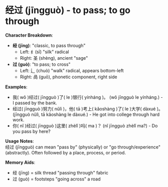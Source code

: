 # **经过 (jīngguò) - to pass; to go through**

**Character Breakdown**:  
- **经 (jīng)**: "classic, to pass through"
  - Left: 纟(sī) "silk" radical
  - Right: 圣 (shèng), ancient "sage"  
- **过 (guò)**: "to pass; to cross"
  - Left: 辶 (chuò) "walk" radical, appears bottom-left
  - Right: 咼 (guō), phonetic component, right side

**Examples**:  
- 我( wǒ )经过( jīngguò )了( le )银行( yínháng )。 (wǒ jīngguò le yínháng.) - I passed by the bank.  
- 经过( jīngguò )努力( nǔlì )，他( tā )考上( kǎoshàng )了( le )大学( dàxué )。 (jīngguò nǔlì, tā kǎoshàng le dàxué.) - He got into college through hard work.  
- 你( nǐ )经过( jīngguò )这里( zhèlǐ )吗( ma )？ (nǐ jīngguò zhèlǐ ma?) - Do you pass by here?

**Usage Notes**:  
经过 (jīngguò) can mean "pass by" (physically) or "go through/experience" (abstractly). Often followed by a place, process, or period.

**Memory Aids**:  
- 经 (jīng) = silk thread "passing through" fabric  
- 过 (guò) = footsteps "going across" a road